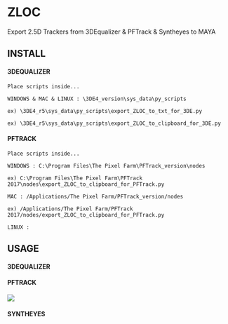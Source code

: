 # ZLOC
Export 2.5D Trackers from 3DEqualizer & PFTrack & Syntheyes to MAYA

## INSTALL

#### 3DEQUALIZER

```
Place scripts inside...

WINDOWS & MAC & LINUX : \3DE4_version\sys_data\py_scripts

ex) \3DE4_r5\sys_data\py_scripts\export_ZLOC_to_txt_for_3DE.py

ex) \3DE4_r5\sys_data\py_scripts\export_ZLOC_to_clipboard_for_3DE.py
```

#### PFTRACK

```
Place scripts inside...

WINDOWS : C:\Program Files\The Pixel Farm\PFTrack_version\nodes

ex) C:\Program Files\The Pixel Farm\PFTrack 2017\nodes\export_ZLOC_to_clipboard_for_PFTrack.py

MAC : /Applications/The Pixel Farm/PFTrack_version/nodes

ex) /Applications/The Pixel Farm/PFTrack 2017/nodes/export_ZLOC_to_clipboard_for_PFTrack.py

LINUX :
```

## USAGE

#### 3DEQUALIZER

#### PFTRACK

![](https://github.com/kohyuk91/ZLOC/blob/master/doc/export_ZLOC_to_CLIPBOARD_for_PFTRACK_01.png)

#### SYNTHEYES
